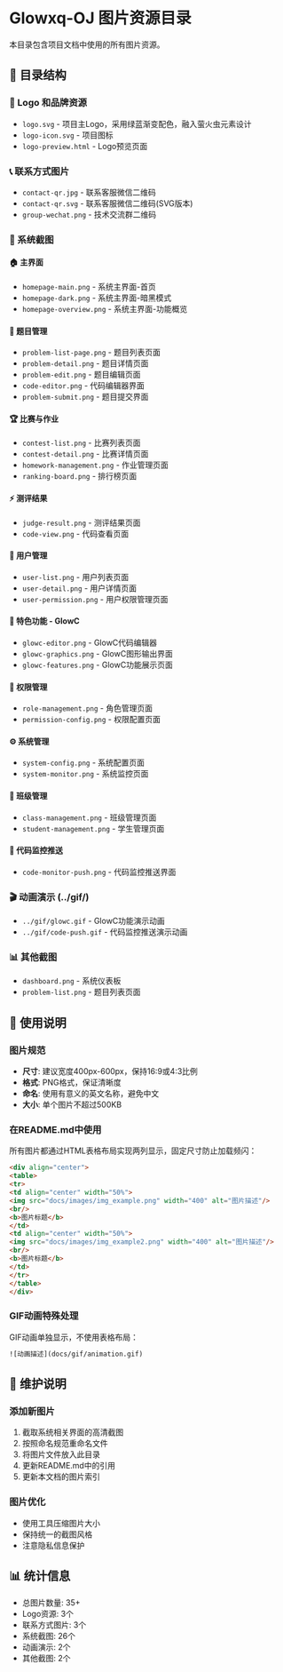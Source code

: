 # Glowxq-OJ 图片资源目录

本目录包含项目文档中使用的所有图片资源。

## 📁 目录结构

### 🎨 Logo 和品牌资源
- `logo.svg` - 项目主Logo，采用绿蓝渐变配色，融入萤火虫元素设计
- `logo-icon.svg` - 项目图标
- `logo-preview.html` - Logo预览页面

### 📞 联系方式图片
- `contact-qr.jpg` - 联系客服微信二维码
- `contact-qr.svg` - 联系客服微信二维码(SVG版本)
- `group-wechat.png` - 技术交流群二维码

### 📸 系统截图

#### 🏠 主界面
- `homepage-main.png` - 系统主界面-首页
- `homepage-dark.png` - 系统主界面-暗黑模式
- `homepage-overview.png` - 系统主界面-功能概览

#### 📝 题目管理
- `problem-list-page.png` - 题目列表页面
- `problem-detail.png` - 题目详情页面
- `problem-edit.png` - 题目编辑页面
- `code-editor.png` - 代码编辑器界面
- `problem-submit.png` - 题目提交界面

#### 🏆 比赛与作业
- `contest-list.png` - 比赛列表页面
- `contest-detail.png` - 比赛详情页面
- `homework-management.png` - 作业管理页面
- `ranking-board.png` - 排行榜页面

#### ⚡ 测评结果
- `judge-result.png` - 测评结果页面
- `code-view.png` - 代码查看页面

#### 👥 用户管理
- `user-list.png` - 用户列表页面
- `user-detail.png` - 用户详情页面
- `user-permission.png` - 用户权限管理页面

#### 🎨 特色功能 - GlowC
- `glowc-editor.png` - GlowC代码编辑器
- `glowc-graphics.png` - GlowC图形输出界面
- `glowc-features.png` - GlowC功能展示页面

#### 🔐 权限管理
- `role-management.png` - 角色管理页面
- `permission-config.png` - 权限配置页面

#### ⚙️ 系统管理
- `system-config.png` - 系统配置页面
- `system-monitor.png` - 系统监控页面

#### 🏫 班级管理
- `class-management.png` - 班级管理页面
- `student-management.png` - 学生管理页面

#### 📡 代码监控推送
- `code-monitor-push.png` - 代码监控推送界面

### 🎬 动画演示 (../gif/)
- `../gif/glowc.gif` - GlowC功能演示动画
- `../gif/code-push.gif` - 代码监控推送演示动画

### 📊 其他截图
- `dashboard.png` - 系统仪表板
- `problem-list.png` - 题目列表页面

## 📝 使用说明

### 图片规范
- **尺寸**: 建议宽度400px-600px，保持16:9或4:3比例
- **格式**: PNG格式，保证清晰度
- **命名**: 使用有意义的英文名称，避免中文
- **大小**: 单个图片不超过500KB

### 在README.md中使用
所有图片都通过HTML表格布局实现两列显示，固定尺寸防止加载频闪：

```html
<div align="center">
<table>
<tr>
<td align="center" width="50%">
<img src="docs/images/img_example.png" width="400" alt="图片描述"/>
<br/>
<b>图片标题</b>
</td>
<td align="center" width="50%">
<img src="docs/images/img_example2.png" width="400" alt="图片描述"/>
<br/>
<b>图片标题</b>
</td>
</tr>
</table>
</div>
```

### GIF动画特殊处理
GIF动画单独显示，不使用表格布局：

```html
![动画描述](docs/gif/animation.gif)
```

## 🔧 维护说明

### 添加新图片
1. 截取系统相关界面的高清截图
2. 按照命名规范重命名文件
3. 将图片文件放入此目录
4. 更新README.md中的引用
5. 更新本文档的图片索引

### 图片优化
- 使用工具压缩图片大小
- 保持统一的截图风格
- 注意隐私信息保护

## 📊 统计信息
- 总图片数量: 35+
- Logo资源: 3个
- 联系方式图片: 3个
- 系统截图: 26个
- 动画演示: 2个
- 其他截图: 2个
